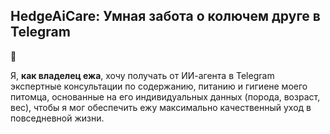 ## HedgeAiCare:  Умная забота о колючем друге  в Telegram 
🦔

Я, **как владелец ежа**, хочу получать от ИИ-агента в Telegram экспертные консультации по содержанию, питанию и гигиене моего питомца, основанные на его индивидуальных данных (порода, возраст, вес), чтобы я мог обеспечить ежу максимально качественный уход в повседневной жизни.

